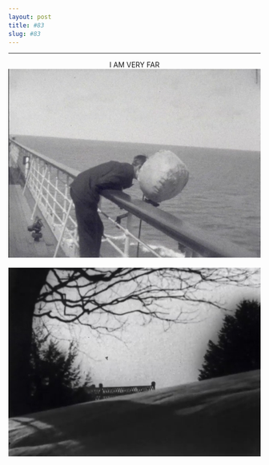 ```yaml
---
layout: post
title: #83
slug: #83
---
```

---
<p class="description" style="text-align: center;">
  I AM VERY FAR
<img src="/assets/danilo-luna-fotos-de-familia-01.jpg" />
  <br>
  <br>
<img src="/assets/danilo-luna-fotos-de-familia-02.jpg" />
  <br>
  <br>
